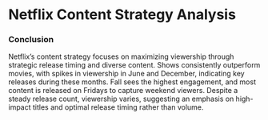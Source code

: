 # Netflix Content Strategy Analysis

### Conclusion
Netflix’s content strategy focuses on maximizing viewership through strategic release timing and diverse content. Shows consistently outperform movies, with spikes in viewership in June and December, indicating key releases during these months. Fall sees the highest engagement, and most content is released on Fridays to capture weekend viewers. Despite a steady release count, viewership varies, suggesting an emphasis on high-impact titles and optimal release timing rather than volume.
